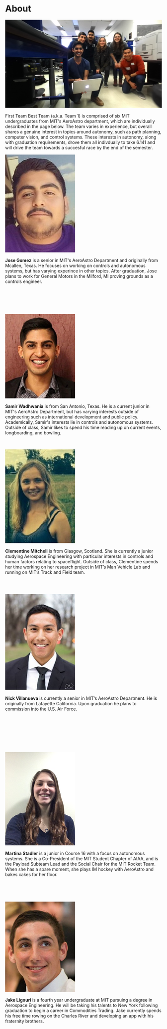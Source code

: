 # About

<span class="image main">![](assets/images/about/team_pic.jpg)</span>

First Team Best Team (a.k.a. Team 1) is comprised of six MIT undergraduates from MIT's AeroAstro department, which are individually described in the page below. The team varies in experience, but overall shares a genuine interest in topics around autonomy, such as path planning, computer vision, and control systems. These interests in autonomy, along with graduation requirements, drove them all indivdually to take 6.141 and will drive the team towards a succesful race by the end of the semester.

<span class="image left about">![](assets/images/about/Gomez.jpg)</span>

**Jose Gomez** is a senior in MIT's AeroAstro Department and originally from Mcallen, Texas. He focuses on working on controls and autonomous systems, but has varying experince in other topics. After graduation, Jose plans to work for General Motors in the Milford, MI proving grounds as a controls engineer.

<br>
<br>
<br>
<br>

<span class="image right about">![](assets/images/about/Wadhwania.jpg)</span>

**Samir Wadhwania** is from San Antonio, Texas. He is a current junior in MIT's AeroAstro Department, but has varying interests outside of engineering such as international development and public policy. Academically, Samir's interests lie in controls and autonomous systems. Outside of class, Samir likes to spend his time reading up on current events, longboarding, and bowling.

<br>

<span class="image left about">![](assets/images/about/Clementine.jpg)</span>

**Clementine Mitchell** is from Glasgow, Scotland. She is currently a junior studying Aerospace Engineering with particular interests in controls and human factors relating to spaceflight. Outside of class, Clementine spends her time working on her research project in MIT’s Man Vehicle Lab and running on MIT’s Track and Field team.

<br>
<br>

<span class="image right about">![](assets/images/about/Nick.JPG)</span>

**Nick Villanueva** is currently a senior in MIT’s AeroAstro Department. He is originally from Lafayette California. Upon graduation he plans to commission into the U.S. Air Force.

<br>
<br>
<br>
<br>
<br>
<br>

<span class="image left about">![](assets/images/about/Martina.JPG)</span>

**Martina Stadler** is a junior in Course 16 with a focus on autonomous systems. She is a Co-President of the MIT Student Chapter of AIAA, and is the Payload Subteam Lead and the Social Chair for the MIT Rocket Team. When she has a spare moment, she plays IM hockey with AeroAstro and bakes cakes for her floor.

<br>
<br>
<br>

<span class="image right about">![](assets/images/about/Jake.png)</span>

**Jake Ligouri** is a fourth year undergraduate at MIT pursuing a degree in Aerospace Engineering. He will be taking his talents to New York following graduation to begin a career in Commodities Trading. Jake currently spends his free time rowing on the Charles River and developing an app with his fraternity brothers.